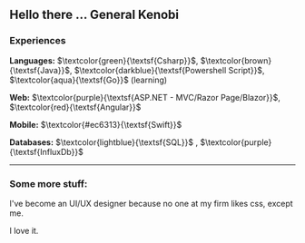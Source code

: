 ## Hello there ... General Kenobi

### Experiences
**Languages:** $\textcolor{green}{\textsf{Csharp}}$, $\textcolor{brown}{\textsf{Java}}$, $\textcolor{darkblue}{\textsf{Powershell Script}}$, $\textcolor{aqua}{\textsf{Go}}$ (learning)

**Web:** $\textcolor{purple}{\textsf{ASP.NET - MVC/Razor Page/Blazor}}$, $\textcolor{red}{\textsf{Angular}}$

**Mobile:** $\textcolor{#ec6313}{\textsf{Swift}}$

**Databases:** $\textcolor{lightblue}{\textsf{SQL}}$ , $\textcolor{purple}{\textsf{InfluxDb}}$

---
### Some more stuff:

I've become an UI/UX designer because no one at my firm likes css, except me.

I love it.
